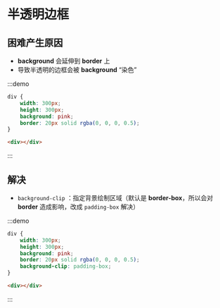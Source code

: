 # 半透明边框

## 困难产生原因

- **background** 会延伸到 **border** 上
- 导致半透明的边框会被 **background** “染色”

:::demo

```css
div {
    width: 300px;
    height: 300px;
    background: pink;
    border: 20px solid rgba(0, 0, 0, 0.5);
}
```

```html
<div></div>
```

:::

## 解决

- `background-clip` ：指定背景绘制区域（默认是 **border-box**，所以会对 **border** 造成影响，改成 `padding-box` 解决）

:::demo

```css
div {
    width: 300px;
    height: 300px;
    background: pink;
    border: 20px solid rgba(0, 0, 0, 0.5);
    background-clip: padding-box;
}
```

```html
<div></div>
```

:::